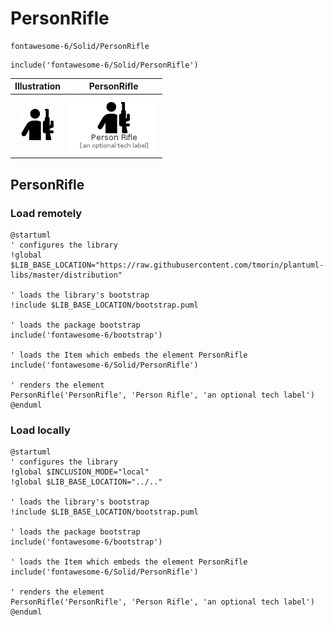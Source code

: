 # PersonRifle


```text
fontawesome-6/Solid/PersonRifle
```

```text
include('fontawesome-6/Solid/PersonRifle')
```



| Illustration | PersonRifle |
| :---: | :---: |
| ![illustration for Illustration](../../fontawesome-6/Solid/PersonRifle.png) | ![illustration for PersonRifle](../../fontawesome-6/Solid/PersonRifle.Local.png) |




## PersonRifle

### Load remotely
```plantuml
@startuml
' configures the library
!global $LIB_BASE_LOCATION="https://raw.githubusercontent.com/tmorin/plantuml-libs/master/distribution"

' loads the library's bootstrap
!include $LIB_BASE_LOCATION/bootstrap.puml

' loads the package bootstrap
include('fontawesome-6/bootstrap')

' loads the Item which embeds the element PersonRifle
include('fontawesome-6/Solid/PersonRifle')

' renders the element
PersonRifle('PersonRifle', 'Person Rifle', 'an optional tech label')
@enduml
```

### Load locally
```plantuml
@startuml
' configures the library
!global $INCLUSION_MODE="local"
!global $LIB_BASE_LOCATION="../.."

' loads the library's bootstrap
!include $LIB_BASE_LOCATION/bootstrap.puml

' loads the package bootstrap
include('fontawesome-6/bootstrap')

' loads the Item which embeds the element PersonRifle
include('fontawesome-6/Solid/PersonRifle')

' renders the element
PersonRifle('PersonRifle', 'Person Rifle', 'an optional tech label')
@enduml
```

